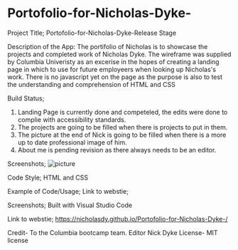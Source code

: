 # Portofolio-for-Nicholas-Dyke-

Project Title; Portofolio-for-Nicholas-Dyke-Release Stage


Description of the App: 
The portifolio of Nicholas is to showcase the projects and completed work of Nicholas Dyke. The wireframe was supplied by Columbia Univeristy as an excerise in the hopes of creating a landing page in which to use for future employeers when looking up Nicholas's work. There is no javascript yet on the page as the purpose is also to test the understanding and comprehension of HTML and CSS

Build Status; 
1. Landing Page is currently done and competeled, the edits were done to complie with accessibility standards. 
2. The projects are going to be filled when there is projects to put in them.
3. The picture at the end of Nick is going to be filled when there is a more up to date professional image of him. 
4. About me is pending revision as there always needs to be an editor.

Screenshots; 
![picture](/Style.images.screenshot.png)

Code Style; HTML and CSS 

Example of Code/Usage;
Link to webstie; 

Screenshots; 
Built with Visual Studio Code 

Link to webstie; 
https://nicholasdy.github.io/Portofolio-for-Nicholas-Dyke-/

Credit- To the Columbia bootcamp team. Editor Nick Dyke 
License- MIT license